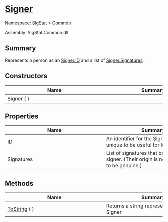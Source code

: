 # [Signer](./Signer.md)

Namespace: [SigStat]() > [Common](./README.md)

Assembly: SigStat.Common.dll

## Summary
Represents a person as an [Signer.ID](https://github.com/hargitomi97/sigstat/blob/master/docs/md/SigStat/Common/Signer.md) and a list of [Signer.Signatures](https://github.com/hargitomi97/sigstat/blob/master/docs/md/SigStat/Common/Signer.md).

## Constructors

| Name | Summary | 
| --- | --- | 
| Signer (  )<div style="width: 300px">| <div style="width: 300px">| <br>


## Properties

| Name | Summary | 
| --- | --- | 
| ID<div style="width: 300px">| An identifier for the Signer. Keep it unique to be useful for logs.<div style="width: 300px">| <br>
| Signatures<div style="width: 300px">| List of signatures that belong to the signer.  (Their origin is not constrained to be genuine.)<div style="width: 300px">| <br>


## Methods

| Name | Summary | 
| --- | --- | 
| [ToString](./Methods/Signer-100663452.md) (  )<div style="width: 300px">| Returns a string representation of a Signer<div style="width: 300px">| <br>



